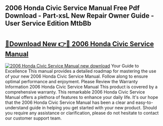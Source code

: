 ## 2006 Honda Civic Service Manual Free Pdf Download - Part-xsL New Repair Owner Guide - User Service Edition MtbBb

# <h2><a href="http://bc16728.oget.top/?id=2006+Honda+Civic+Service+Manual">🔗Download New 👉🔴 2006 Honda Civic Service Manual</a></h2>

[![2006 Honda Civic Service Manual new download](https://i.imgur.com/5g1atiW.png)](http://bc16728.oget.top/?id=2006+Honda+Civic+Service+Manual)
Your Guide to Excellence This manual provides a detailed roadmap for mastering the use of your new 2006 Honda Civic Service Manual. Follow along to ensure optimal performance and enjoyment. Please Review the Warranty Information 2006 Honda Civic Service Manual This product is covered by a comprehensive warranty. This remarkable 2006 Honda Civic Service Manual offers a plethora of features to enhance your daily life. It's our hope that the 2006 Honda Civic Service Manual has been a clear and easy-to-understand guide in helping you get started with your new product. Should you require any assistance or clarification, please do not hesitate to contact our customer support team.
